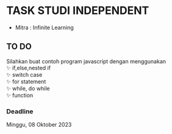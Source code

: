 # TASK STUDI INDEPENDENT

- Mitra : Infinite Learning

## TO DO

Silahkan buat contoh program javascript dengan menggunakan  
✨ if,else,nested if <br>
✨ switch case <br>
✨ for statement <br>
✨ while, do while <br>
✨ function <br>

### Deadline

Minggu, 08 Oktober 2023
